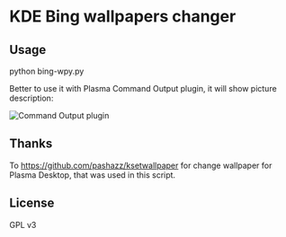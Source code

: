 # KDE Bing wallpapers changer
## Usage
python bing-wpy.py

Better to use it with Plasma Command Output plugin, it will show picture description:

![Command Output plugin](https://i.imgur.com/hNvkOCL.png)

## Thanks
To https://github.com/pashazz/ksetwallpaper for change wallpaper for Plasma Desktop, that was used in this script.

## License
GPL v3
